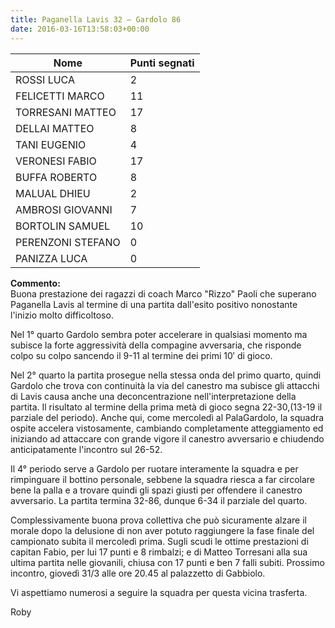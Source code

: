 ```yaml
---
title: Paganella Lavis 32 – Gardolo 86
date: 2016-03-16T13:58:03+00:00
---
```

| **Nome** | **Punti segnati** |
| -------- | ----------------- |
| ROSSI LUCA | 2 |
| FELICETTI MARCO | 11 |
| TORRESANI MATTEO | 17 |
| DELLAI MATTEO | 8 |
| TANI EUGENIO | 4 |
| VERONESI FABIO | 17 |
| BUFFA ROBERTO | 8 |
| MALUAL DHIEU | 2 |
| AMBROSI GIOVANNI | 7 |
| BORTOLIN SAMUEL | 10 |
| PERENZONI STEFANO | 0 |
| PANIZZA LUCA | 0 |

**Commento:**  
Buona prestazione dei ragazzi di coach Marco "Rizzo" Paoli che superano Paganella Lavis al termine di una partita dall'esito positivo nonostante l'inizio molto difficoltoso.

Nel 1° quarto Gardolo sembra poter accelerare in qualsiasi momento ma subisce la forte aggressività della compagine avversaria, che risponde colpo su colpo sancendo il 9-­11 al termine dei primi 10′ di gioco.

Nel 2° quarto la partita prosegue nella stessa onda del primo quarto, quindi Gardolo che trova con continuità la via del canestro ma subisce gli attacchi di Lavis causa anche una deconcentrazione nell'interpretazione della partita. Il risultato al termine della prima metà di gioco segna 22-­30,(13­-19 il parziale del periodo). Anche qui, come mercoledì al PalaGardolo, la squadra ospite accelera vistosamente, cambiando completamente atteggiamento ed iniziando ad attaccare con grande vigore il canestro avversario e chiudendo anticipatamente l'incontro sul 26-­52.

Il 4° periodo serve a Gardolo per ruotare interamente la squadra e per rimpinguare il bottino personale, sebbene la squadra riesca a far circolare bene la palla e a trovare quindi gli spazi giusti per offendere il canestro avversario. La partita termina 32-­86, dunque 6­-34 il parziale del quarto.

Complessivamente buona prova collettiva che può sicuramente alzare il morale dopo la delusione di non aver potuto raggiungere la fase finale del campionato subita il mercoledì prima. Sugli scudi le ottime prestazioni di capitan Fabio, per lui 17 punti e 8 rimbalzi; e di Matteo Torresani alla sua ultima partita nelle giovanili, chiusa con 17 punti e ben 7 falli subiti. Prossimo incontro, giovedì 31/3 alle ore 20.45 al palazzetto di Gabbiolo.

Vi aspettiamo numerosi a seguire la squadra per questa vicina trasferta.

Roby